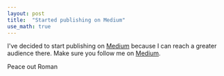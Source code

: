 ```yaml
---
layout: post
title:  "Started publishing on Medium"
use_math: true
---
```


I've decided to start publishing on [Medium](https://medium.com/@romanorac) because I can reach a greater audience there.
Make sure you follow me on [Medium](https://medium.com/@romanorac).

Peace out
Roman

